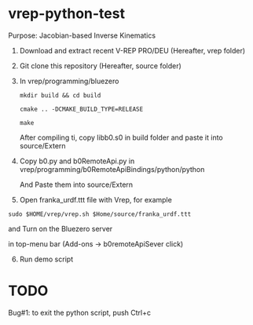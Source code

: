 # vrep-python-test

Purpose: Jacobian-based Inverse Kinematics

1. Download and extract recent V-REP PRO/DEU (Hereafter, vrep folder)
2. Git clone this repository (Hereafter, source folder)
3. In vrep/programming/bluezero

   ```mkdir build && cd build```

   ```cmake .. -DCMAKE_BUILD_TYPE=RELEASE```
   
   ```make```
   
   After compiling ti, copy libb0.s0 in build folder and paste it into source/Extern 
   
 4. Copy b0.py and b0RemoteApi.py in vrep/programming/b0RemoteApiBindings/python/python
 
    And Paste them into source/Extern
    
 5. Open franka_urdf.ttt file with Vrep, for example
 
   ```sudo $HOME/vrep/vrep.sh $Home/source/franka_urdf.ttt```
   
   and Turn on the Bluezero server
   
   in top-menu bar (Add-ons -> b0remoteApiSever click)
   
 6. Run demo script

   
 # TODO
 Bug#1: to exit the python script, push Ctrl+c
 

